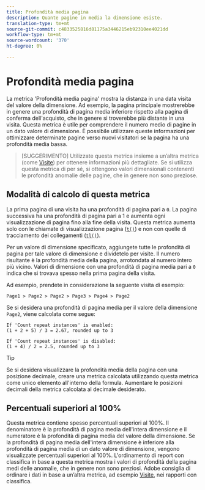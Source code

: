 ```yaml
---
title: Profondità media pagina
description: Quante pagine in media la dimensione esiste.
translation-type: tm+mt
source-git-commit: c4833525816d81175a3446215eb92310ee4021dd
workflow-type: tm+mt
source-wordcount: '370'
ht-degree: 0%

---
```



# Profondità media pagina

La metrica &#39;Profondità media pagina&#39; mostra la distanza in una data visita del valore della dimensione. Ad esempio, la pagina principale mostrerebbe in genere una profondità di pagina media inferiore rispetto alla pagina di conferma dell&#39;acquisto, che in genere si troverebbe più distante in una visita. Questa metrica è utile per comprendere il numero medio di pagine in un dato valore di dimensione. È possibile utilizzare queste informazioni per ottimizzare determinate pagine verso nuovi visitatori se la pagina ha una profondità media bassa.

>[SUGGERIMENTO] Utilizzate questa metrica insieme a un’altra metrica (come [Visite](visits.md)) per ottenere informazioni più dettagliate. Se si utilizza questa metrica di per sé, si ottengono valori dimensionali contenenti le profondità anomalie delle pagine, che in genere non sono preziose.

## Modalità di calcolo di questa metrica

La prima pagina di una visita ha una profondità di pagina pari a `0`. La pagina successiva ha una profondità di pagina pari a 1 e aumenta ogni visualizzazione di pagina fino alla fine della visita. Questa metrica aumenta solo con le chiamate di visualizzazione pagina ([`t()`](/help/implement/vars/functions/t-method.md)) e non con quelle di tracciamento dei collegamenti ([`tl()`](/help/implement/vars/functions/tl-method.md)).

Per un valore di dimensione specificato, aggiungete tutte le profondità di pagina per tale valore di dimensione e dividetelo per visite. Il numero risultante è la profondità media della pagina, arrotondata al numero intero più vicino. Valori di dimensione con una profondità di pagina media pari a `0` indica che si trovava spesso nella prima pagina della visita.

Ad esempio, prendete in considerazione la seguente visita di esempio:

```text
Page1 > Page2 > Page2 > Page3 > Page4 > Page2
```

Se si desidera una profondità di pagina media per il valore della dimensione `Page2`, viene calcolata come segue:

```text
If 'Count repeat instances' is enabled:
(1 + 2 + 5) / 3 = 2.67, rounded up to 3

If 'Count repeat instances' is disabled:
(1 + 4) / 2 = 2.5, rounded up to 3
```

>[!TIP]
>
>Se si desidera visualizzare la profondità media della pagina con una posizione decimale, creare una metrica calcolata utilizzando questa metrica come unico elemento all&#39;interno della formula. Aumentare le posizioni decimali della metrica calcolata al decimale desiderato.

## Percentuali superiori al 100%

Questa metrica contiene spesso percentuali superiori al 100%. Il denominatore è la profondità di pagina media dell&#39;intera dimensione e il numeratore è la profondità di pagina media del valore della dimensione. Se la profondità di pagina media dell&#39;intera dimensione è inferiore alla profondità di pagina media di un dato valore di dimensione, vengono visualizzate percentuali superiori al 100%. L&#39;ordinamento di report con classifica in base a questa metrica mostra i valori di profondità della pagina medi delle anomalie, che in genere non sono preziosi. Adobe consiglia di ordinare i dati in base a un’altra metrica, ad esempio [Visite](visits.md), nei rapporti con classifica.